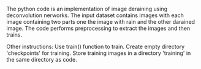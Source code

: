 The python code is an implementation of image deraining using deconvolution nerworks.
The input dataset contains images with each image containing two parts one the image with rain and the other darained image.
The code performs preprocessing to extract the images and then trains.

Other instructions:
Use train() function to train.
Create empty directory 'checkpoints' for training.
Store training images in a directory 'training' in the same directory as code.
